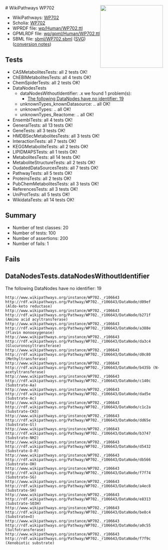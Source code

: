 <img style="float: right; width: 200px" src="../logo.png" />
# WikiPathways WP702

* WikiPathways: [WP702](https://identifiers.org/wikipathways:WP702)
* Scholia: [WP702](https://scholia.toolforge.org/wikipathways/WP702)
* WPRDF file: [wp/Human/WP702.ttl](../wp/Human/WP702.ttl)
* GPMLRDF file: [wp/gpml/Human/WP702.ttl](../wp/gpml/Human/WP702.ttl)
* SBML file: [sbml/WP702.sbml](../sbml/WP702.sbml) ([SVG](../sbml/WP702.svg)) ([conversion notes](../sbml/WP702.txt))

## Tests
* CASMetabolitesTests: all 2 tests OK!
* ChEBIMetabolitesTests: all 4 tests OK!
* ChemSpiderTests: all 2 tests OK!
* DataNodesTests
    * dataNodesWithoutIdentifier: .x we found 1 problem(s):
        * [The following DataNodes have no identifier: 19](#8792c499)
    * unknownTypes_knownDatasource: .. all OK!
    * unknownTypes: .. all OK!
    * unknownTypes_Reactome: .. all OK!
* EnsemblTests: all 4 tests OK!
* GeneralTests: all 13 tests OK!
* GeneTests: all 3 tests OK!
* HMDBSecMetabolitesTests: all 3 tests OK!
* InteractionTests: all 7 tests OK!
* KEGGMetaboliteTests: all 2 tests OK!
* LIPIDMAPSTests: all 1 tests OK!
* MetabolitesTests: all 14 tests OK!
* MetaboliteStructureTests: all 2 tests OK!
* OudatedDataSourcesTests: all 7 tests OK!
* PathwayTests: all 5 tests OK!
* ProteinsTests: all 2 tests OK!
* PubChemMetabolitesTests: all 3 tests OK!
* ReferencesTests: all 3 tests OK!
* UniProtTests: all 5 tests OK!
* WikidataTests: all 14 tests OK!


## Summary

* Number of test classes: 20
* Number of tests: 100
* Number of assertions: 200
* Number of fails: 1

## Fails

<a name="8792c499" />

## DataNodesTests.dataNodesWithoutIdentifier

The following DataNodes have no identifier: 19
```
http://www.wikipathways.org/instance/WP702._r106643 http://rdf.wikipathways.org/Pathway/WP702._r106643/DataNode/d09ef (Aldo-keto reductase)
http://www.wikipathways.org/instance/WP702._r106643 http://rdf.wikipathways.org/Pathway/WP702._r106643/DataNode/b271f (Amino acid acyltransferase)
http://www.wikipathways.org/instance/WP702._r106643 http://rdf.wikipathways.org/Pathway/WP702._r106643/DataNode/a388e (Flavin monooxygenase)
http://www.wikipathways.org/instance/WP702._r106643 http://rdf.wikipathways.org/Pathway/WP702._r106643/DataNode/da3c4 (Glucuronosyltransferase)
http://www.wikipathways.org/instance/WP702._r106643 http://rdf.wikipathways.org/Pathway/WP702._r106643/DataNode/d0c80 (Methyltransferase)
http://www.wikipathways.org/instance/WP702._r106643 http://rdf.wikipathways.org/Pathway/WP702._r106643/DataNode/b435b (N-acetyltransferase)
http://www.wikipathways.org/instance/WP702._r106643 http://rdf.wikipathways.org/Pathway/WP702._r106643/DataNode/c140c (Substrate-Aa)
http://www.wikipathways.org/instance/WP702._r106643 http://rdf.wikipathways.org/Pathway/WP702._r106643/DataNode/dad5e (Substrate-Ac)
http://www.wikipathways.org/instance/WP702._r106643 http://rdf.wikipathways.org/Pathway/WP702._r106643/DataNode/c1c2a (Substrate-CH3)
http://www.wikipathways.org/instance/WP702._r106643 http://rdf.wikipathways.org/Pathway/WP702._r106643/DataNode/dd65e (Substrate-Gl)
http://www.wikipathways.org/instance/WP702._r106643 http://rdf.wikipathways.org/Pathway/WP702._r106643/DataNode/b3747 (Substrate-NH2)
http://www.wikipathways.org/instance/WP702._r106643 http://rdf.wikipathways.org/Pathway/WP702._r106643/DataNode/d5432 (Substrate-O-R)
http://www.wikipathways.org/instance/WP702._r106643 http://rdf.wikipathways.org/Pathway/WP702._r106643/DataNode/db566 (Substrate-OH)
http://www.wikipathways.org/instance/WP702._r106643 http://rdf.wikipathways.org/Pathway/WP702._r106643/DataNode/f7f74 (Substrate-SG)
http://www.wikipathways.org/instance/WP702._r106643 http://rdf.wikipathways.org/Pathway/WP702._r106643/DataNode/a4ec8 (Substrate-SH)
http://www.wikipathways.org/instance/WP702._r106643 http://rdf.wikipathways.org/Pathway/WP702._r106643/DataNode/e8313 (Substrate-SO3H)
http://www.wikipathways.org/instance/WP702._r106643 http://rdf.wikipathways.org/Pathway/WP702._r106643/DataNode/be8c4 (Substrate=O)
http://www.wikipathways.org/instance/WP702._r106643 http://rdf.wikipathways.org/Pathway/WP702._r106643/DataNode/a0c55 (Sulfotransferase)
http://www.wikipathways.org/instance/WP702._r106643 http://rdf.wikipathways.org/Pathway/WP702._r106643/DataNode/f7f9c (Xenobiotic substrate)
```

